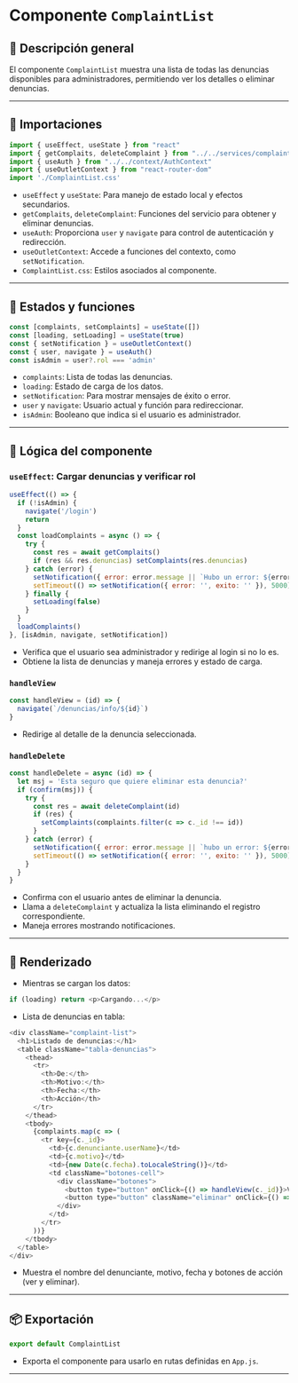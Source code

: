 
# Componente `ComplaintList`

## 📌 Descripción general

El componente `ComplaintList` muestra una lista de todas las denuncias disponibles para administradores, permitiendo ver los detalles o eliminar denuncias.

---

## 🧹 Importaciones

```js
import { useEffect, useState } from "react"
import { getComplaits, deleteComplaint } from "../../services/complaints"
import { useAuth } from "../../context/AuthContext"
import { useOutletContext } from "react-router-dom"
import './ComplaintList.css'
```

- `useEffect` y `useState`: Para manejo de estado local y efectos secundarios.
- `getComplaits`, `deleteComplaint`: Funciones del servicio para obtener y eliminar denuncias.
- `useAuth`: Proporciona `user` y `navigate` para control de autenticación y redirección.
- `useOutletContext`: Accede a funciones del contexto, como `setNotification`.
- `ComplaintList.css`: Estilos asociados al componente.

---

## 🧠 Estados y funciones

```js
const [complaints, setComplaints] = useState([])
const [loading, setLoading] = useState(true)
const { setNotification } = useOutletContext()
const { user, navigate } = useAuth()
const isAdmin = user?.rol === 'admin'
```

- `complaints`: Lista de todas las denuncias.
- `loading`: Estado de carga de los datos.
- `setNotification`: Para mostrar mensajes de éxito o error.
- `user` y `navigate`: Usuario actual y función para redireccionar.
- `isAdmin`: Booleano que indica si el usuario es administrador.

---

## 🔄 Lógica del componente

### `useEffect`: Cargar denuncias y verificar rol

```js
useEffect(() => {
  if (!isAdmin) {
    navigate('/login')
    return
  }
  const loadComplaints = async () => {
    try {
      const res = await getComplaits()
      if (res && res.denuncias) setComplaints(res.denuncias)
    } catch (error) {
      setNotification({ error: error.message || `Hubo un error: ${error}` })
      setTimeout(() => setNotification({ error: '', exito: '' }), 5000)
    } finally {
      setLoading(false)
    }
  }
  loadComplaints()
}, [isAdmin, navigate, setNotification])
```
- Verifica que el usuario sea administrador y redirige al login si no lo es.
- Obtiene la lista de denuncias y maneja errores y estado de carga.

### `handleView`
```js
const handleView = (id) => {
  navigate(`/denuncias/info/${id}`)
}
```
- Redirige al detalle de la denuncia seleccionada.

### `handleDelete`
```js
const handleDelete = async (id) => {
  let msj = 'Esta seguro que quiere eliminar esta denuncia?'
  if (confirm(msj)) {
    try {
      const res = await deleteComplaint(id)
      if (res) {
        setComplaints(complaints.filter(c => c._id !== id))
      }
    } catch (error) {
      setNotification({ error: error.message || `hubo un error: ${error}`, exito: '' })
      setTimeout(() => setNotification({ error: '', exito: '' }), 5000)
    }
  }
}
```
- Confirma con el usuario antes de eliminar la denuncia.
- Llama a `deleteComplaint` y actualiza la lista eliminando el registro correspondiente.
- Maneja errores mostrando notificaciones.

---

## 🧱 Renderizado

- Mientras se cargan los datos:
```js
if (loading) return <p>Cargando...</p>
```

- Lista de denuncias en tabla:
```js
<div className="complaint-list">
  <h1>Listado de denuncias:</h1>
  <table className="tabla-denuncias">
    <thead>
      <tr>
        <th>De:</th>
        <th>Motivo:</th>
        <th>Fecha:</th>
        <th>Acción</th>
      </tr>
    </thead>
    <tbody>
      {complaints.map(c => (
        <tr key={c._id}>
          <td>{c.denunciante.userName}</td>
          <td>{c.motivo}</td>
          <td>{new Date(c.fecha).toLocaleString()}</td>
          <td className="botones-cell">
            <div className="botones">
              <button type="button" onClick={() => handleView(c._id)}>Ver</button>
              <button type="button" className="eliminar" onClick={() => handleDelete(c._id)}>Eliminar</button>
            </div>
          </td>
        </tr>
      ))}
    </tbody>
  </table>
</div>
```
- Muestra el nombre del denunciante, motivo, fecha y botones de acción (ver y eliminar).

---

## 📦 Exportación

```js
export default ComplaintList
```
- Exporta el componente para usarlo en rutas definidas en `App.js`.

---

